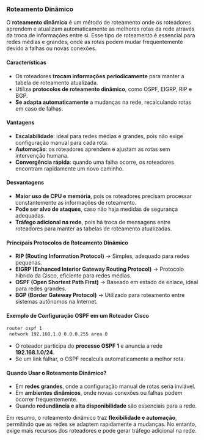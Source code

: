 ### **Roteamento Dinâmico**  

O **roteamento dinâmico** é um método de roteamento onde os roteadores aprendem e atualizam automaticamente as melhores rotas da rede através da troca de informações entre si. Esse tipo de roteamento é essencial para redes médias e grandes, onde as rotas podem mudar frequentemente devido a falhas ou novas conexões.  

#### **Características**  
- Os roteadores **trocam informações periodicamente** para manter a tabela de roteamento atualizada.  
- Utiliza **protocolos de roteamento dinâmico**, como OSPF, EIGRP, RIP e BGP.  
- **Se adapta automaticamente** a mudanças na rede, recalculando rotas em caso de falhas.  

#### **Vantagens**  
- **Escalabilidade**: ideal para redes médias e grandes, pois não exige configuração manual para cada rota.  
- **Automação**: os roteadores aprendem e ajustam as rotas sem intervenção humana.  
- **Convergência rápida**: quando uma falha ocorre, os roteadores encontram rapidamente um novo caminho.  

#### **Desvantagens**  
- **Maior uso de CPU e memória**, pois os roteadores precisam processar constantemente as informações de roteamento.  
- **Pode ser alvo de ataques**, caso não haja medidas de segurança adequadas.  
- **Tráfego adicional na rede**, pois há troca de mensagens entre roteadores para manter as tabelas de roteamento atualizadas.  

#### **Principais Protocolos de Roteamento Dinâmico**  
- **RIP (Routing Information Protocol)** → Simples, adequado para redes pequenas.  
- **EIGRP (Enhanced Interior Gateway Routing Protocol)** → Protocolo híbrido da Cisco, eficiente para redes médias.  
- **OSPF (Open Shortest Path First)** → Baseado em estado de enlace, ideal para redes grandes.  
- **BGP (Border Gateway Protocol)** → Utilizado para roteamento entre sistemas autônomos na Internet.  

#### **Exemplo de Configuração OSPF em um Roteador Cisco**  
```bash
router ospf 1
 network 192.168.1.0 0.0.0.255 area 0
```
- O roteador participa do **processo OSPF 1** e anuncia a rede **192.168.1.0/24**.  
- Se um link falhar, o OSPF recalcula automaticamente a melhor rota.  

#### **Quando Usar o Roteamento Dinâmico?**  
- Em **redes grandes**, onde a configuração manual de rotas seria inviável.  
- Em **ambientes dinâmicos**, onde novas conexões ou falhas podem ocorrer frequentemente.  
- Quando **redundância e alta disponibilidade** são essenciais para a rede.  

Em resumo, o roteamento dinâmico traz **flexibilidade e automação**, permitindo que as redes se adaptem rapidamente a mudanças. No entanto, exige mais recursos dos roteadores e pode gerar tráfego adicional na rede.
